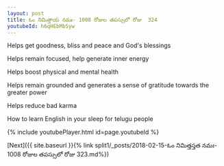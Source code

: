 ```yaml
---
layout: post
title: ఓం నిమిత్తాయ నమః- 1008 రోజుల తపస్సులో రోజు  324
youtubeId: h6qHEbMbSyw
---
```

 
 
Helps get goodness, bliss and peace and God's blessings
 
Helps remain focused, help generate inner energy 
 
Helps boost physical and mental health 
 
Helps remain grounded and generates a sense of gratitude towards the greater power 
 
Helps reduce bad karma
 
How to learn English in your sleep for telugu people
 
 
 
 


{% include youtubePlayer.html id=page.youtubeId %}
 
[Next]({{ site.baseurl }}{% link split1/_posts/2018-02-15-ఓం నిమిత్తస్తత నమః- 1008 రోజుల తపస్సులో రోజు  323.md%})
 

